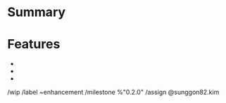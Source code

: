 # Summary
<!--- Summarize the information of the merge request -->


# Features
<!--- List of features and bugfixes included -->
*  
*  
*  


/wip
/label ~enhancement
/milestone %"0.2.0"
/assign @sunggon82.kim
